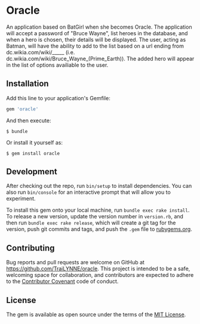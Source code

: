 # Oracle

An application based on BatGirl when she becomes Oracle.
The application will accept a password of "Bruce Wayne", list heroes in the database, and when a hero is chosen, their details will be displayed. The user, acting as Batman, will have the ability to add to the list based on a url ending from dc.wikia.com/wiki/_____ (i.e. dc.wikia.com/wiki/Bruce_Wayne_(Prime_Earth)). The added hero will appear in the list of options availiable to the user.


## Installation

Add this line to your application's Gemfile:

```ruby
gem 'oracle'
```

And then execute:

    $ bundle

Or install it yourself as:

    $ gem install oracle


## Development

After checking out the repo, run `bin/setup` to install dependencies. You can also run `bin/console` for an interactive prompt that will allow you to experiment.

To install this gem onto your local machine, run `bundle exec rake install`. To release a new version, update the version number in `version.rb`, and then run `bundle exec rake release`, which will create a git tag for the version, push git commits and tags, and push the `.gem` file to [rubygems.org](https://rubygems.org).

## Contributing

Bug reports and pull requests are welcome on GitHub at https://github.com/TraiLYNNE/oracle. This project is intended to be a safe, welcoming space for collaboration, and contributors are expected to adhere to the [Contributor Covenant](http://contributor-covenant.org) code of conduct.


## License

The gem is available as open source under the terms of the [MIT License](http://opensource.org/licenses/MIT).
